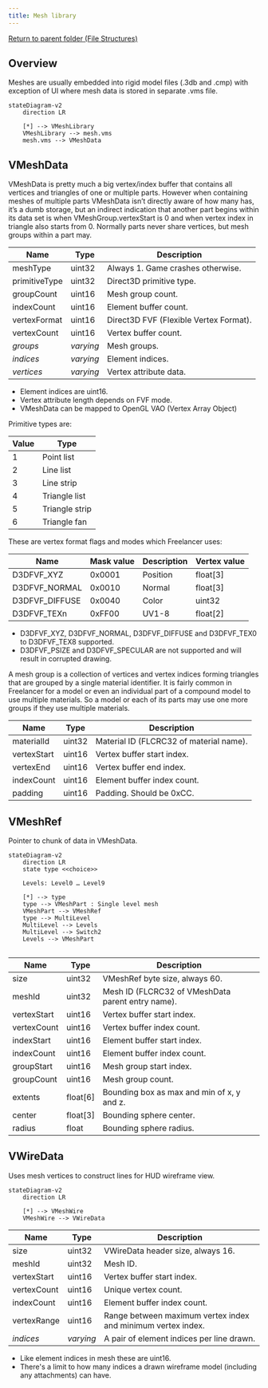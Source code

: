 ```yaml
---
title: Mesh library
---
```


[Return to parent folder (File Structures)](../index.md)

## Overview

Meshes are usually embedded into rigid model files (.3db and .cmp) with exception of UI where mesh data is stored in separate .vms file.

```mermaid
stateDiagram-v2
    direction LR

    [*] --> VMeshLibrary
    VMeshLibrary --> mesh.vms
    mesh.vms --> VMeshData
```

## VMeshData

VMeshData is pretty much a big vertex/index buffer that contains all vertices and triangles of one or multiple parts. However when containing meshes of multiple parts VMeshData isn’t directly aware of how many has, it’s a dumb storage, but an indirect indication that another part begins within its data set is when VMeshGroup.vertexStart is 0 and when vertex index in triangle also starts from 0. Normally parts never share vertices, but mesh groups within a part may.

| Name          | Type      | Description                            |
| ------------- | --------- | -------------------------------------- |
| meshType      | uint32    | Always 1. Game crashes otherwise.      |
| primitiveType | uint32    | Direct3D primitive type.               |
| groupCount    | uint16    | Mesh group count.                      |
| indexCount    | uint16    | Element buffer count.                  |
| vertexFormat  | uint16    | Direct3D FVF (Flexible Vertex Format). |
| vertexCount   | uint16    | Vertex buffer count.                   |
| *groups*      | *varying* | Mesh groups.                           |
| *indices*     | *varying* | Element indices.                       |
| *vertices*    | *varying* | Vertex attribute data.                 |

* Element indices are uint16.
* Vertex attribute length depends on FVF mode.
* VMeshData can be mapped to OpenGL VAO (Vertex Array Object)

Primitive types are:

| Value | Type           |
| ----- | -------------- |
| 1     | Point list     |
| 2     | Line list      |
| 3     | Line strip     |
| 4     | Triangle list  |
| 5     | Triangle strip |
| 6     | Triangle fan   |

These are vertex format flags and modes which Freelancer uses:

| Name           | Mask value | Description | Vertex value |
| -------------- | ---------- | ----------- | ------------ |
| D3DFVF_XYZ     | 0x0001     | Position    | float[3]     |
| D3DFVF_NORMAL  | 0x0010     | Normal      | float[3]     |
| D3DFVF_DIFFUSE | 0x0040     | Color       | uint32       |
| D3DFVF_TEXn    | 0xFF00     | UV1-8       | float[2]     |

* D3DFVF_XYZ, D3DFVF_NORMAL, D3DFVF_DIFFUSE and D3DFVF_TEX0 to D3DFVF_TEX8 supported.
* D3DFVF_PSIZE and D3DFVF_SPECULAR are not supported and will result in corrupted drawing.

A mesh group is a collection of vertices and vertex indices forming triangles that are grouped by a single material identifier. It is fairly common in Freelancer for a model or even an individual part of a compound model to use multiple materials. So a model or each of its parts may use one more groups if they use multiple materials.

| Name        | Type   | Description                             |
| ----------- | ------ | --------------------------------------- |
| materialId  | uint32 | Material ID (FLCRC32 of material name). |
| vertexStart | uint16 | Vertex buffer start index.              |
| vertexEnd   | uint16 | Vertex buffer end index.                |
| indexCount  | uint16 | Element buffer index count.             |
| padding     | uint16 | Padding. Should be 0xCC.                |

## VMeshRef

Pointer to chunk of data in VMeshData.

```mermaid
stateDiagram-v2
    direction LR
    state type <<choice>>

    Levels: Level0 … Level9

    [*] --> type
    type --> VMeshPart : Single level mesh
    VMeshPart --> VMeshRef
    type --> MultiLevel
    MultiLevel --> Levels
    MultiLevel --> Switch2
    Levels --> VMeshPart
    
```

| Name        | Type     | Description                                       |
| ----------- | -------- | ------------------------------------------------- |
| size        | uint32   | VMeshRef byte size, always 60.                    |
| meshId      | uint32   | Mesh ID (FLCRC32 of VMeshData parent entry name). |
| vertexStart | uint16   | Vertex buffer start index.                        |
| vertexCount | uint16   | Vertex buffer index count.                        |
| indexStart  | uint16   | Element buffer start index.                       |
| indexCount  | uint16   | Element buffer index count.                       |
| groupStart  | uint16   | Mesh group start index.                           |
| groupCount  | uint16   | Mesh group count.                                 |
| extents     | float[6] | Bounding box as max and min of x, y and z.        |
| center      | float[3] | Bounding sphere center.                           |
| radius      | float    | Bounding sphere radius.                           |

## VWireData

Uses mesh vertices to construct lines for HUD wireframe view.

```mermaid
stateDiagram-v2
    direction LR

    [*] --> VMeshWire
    VMeshWire --> VWireData
```

| Name        | Type      | Description                                                  |
| ----------- | --------- | ------------------------------------------------------------ |
| size        | uint32    | VWireData header size, always 16.                            |
| meshId      | uint32    | Mesh ID.                                                     |
| vertexStart | uint16    | Vertex buffer start index.                                   |
| vertexCount | uint16    | Unique vertex count.                                         |
| indexCount  | uint16    | Element buffer index count.                                  |
| vertexRange | uint16    | Range between maximum vertex index and minimum vertex index. |
| *indices*   | *varying* | A pair of element indices per line drawn.                    |

* Like element indices in mesh these are uint16.
* There's a limit to how many indices a drawn wireframe model (including any attachments) can have.
